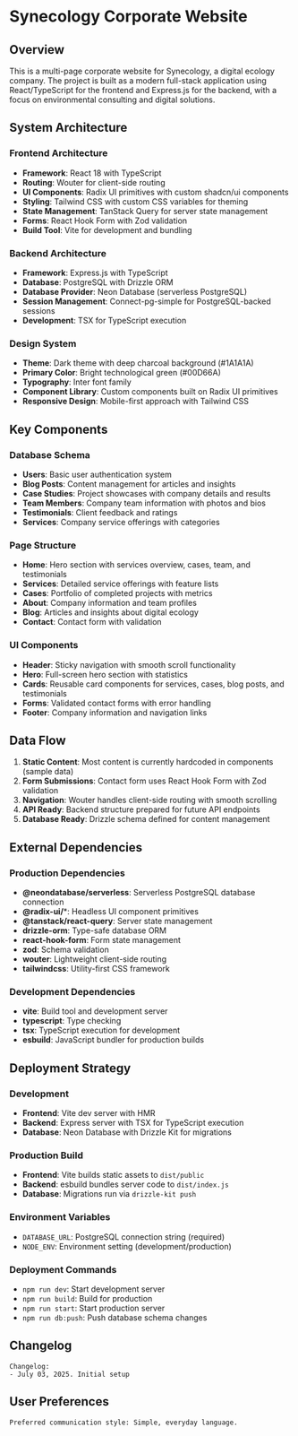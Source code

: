 # Synecology Corporate Website

## Overview

This is a multi-page corporate website for Synecology, a digital ecology company. The project is built as a modern full-stack application using React/TypeScript for the frontend and Express.js for the backend, with a focus on environmental consulting and digital solutions.

## System Architecture

### Frontend Architecture
- **Framework**: React 18 with TypeScript
- **Routing**: Wouter for client-side routing
- **UI Components**: Radix UI primitives with custom shadcn/ui components
- **Styling**: Tailwind CSS with custom CSS variables for theming
- **State Management**: TanStack Query for server state management
- **Forms**: React Hook Form with Zod validation
- **Build Tool**: Vite for development and bundling

### Backend Architecture
- **Framework**: Express.js with TypeScript
- **Database**: PostgreSQL with Drizzle ORM
- **Database Provider**: Neon Database (serverless PostgreSQL)
- **Session Management**: Connect-pg-simple for PostgreSQL-backed sessions
- **Development**: TSX for TypeScript execution

### Design System
- **Theme**: Dark theme with deep charcoal background (#1A1A1A)
- **Primary Color**: Bright technological green (#00D66A)
- **Typography**: Inter font family
- **Component Library**: Custom components built on Radix UI primitives
- **Responsive Design**: Mobile-first approach with Tailwind CSS

## Key Components

### Database Schema
- **Users**: Basic user authentication system
- **Blog Posts**: Content management for articles and insights
- **Case Studies**: Project showcases with company details and results
- **Team Members**: Company team information with photos and bios
- **Testimonials**: Client feedback and ratings
- **Services**: Company service offerings with categories

### Page Structure
- **Home**: Hero section with services overview, cases, team, and testimonials
- **Services**: Detailed service offerings with feature lists
- **Cases**: Portfolio of completed projects with metrics
- **About**: Company information and team profiles
- **Blog**: Articles and insights about digital ecology
- **Contact**: Contact form with validation

### UI Components
- **Header**: Sticky navigation with smooth scroll functionality
- **Hero**: Full-screen hero section with statistics
- **Cards**: Reusable card components for services, cases, blog posts, and testimonials
- **Forms**: Validated contact forms with error handling
- **Footer**: Company information and navigation links

## Data Flow

1. **Static Content**: Most content is currently hardcoded in components (sample data)
2. **Form Submissions**: Contact form uses React Hook Form with Zod validation
3. **Navigation**: Wouter handles client-side routing with smooth scrolling
4. **API Ready**: Backend structure prepared for future API endpoints
5. **Database Ready**: Drizzle schema defined for content management

## External Dependencies

### Production Dependencies
- **@neondatabase/serverless**: Serverless PostgreSQL database connection
- **@radix-ui/***: Headless UI component primitives
- **@tanstack/react-query**: Server state management
- **drizzle-orm**: Type-safe database ORM
- **react-hook-form**: Form state management
- **zod**: Schema validation
- **wouter**: Lightweight client-side routing
- **tailwindcss**: Utility-first CSS framework

### Development Dependencies
- **vite**: Build tool and development server
- **typescript**: Type checking
- **tsx**: TypeScript execution for development
- **esbuild**: JavaScript bundler for production builds

## Deployment Strategy

### Development
- **Frontend**: Vite dev server with HMR
- **Backend**: Express server with TSX for TypeScript execution
- **Database**: Neon Database with Drizzle Kit for migrations

### Production Build
- **Frontend**: Vite builds static assets to `dist/public`
- **Backend**: esbuild bundles server code to `dist/index.js`
- **Database**: Migrations run via `drizzle-kit push`

### Environment Variables
- `DATABASE_URL`: PostgreSQL connection string (required)
- `NODE_ENV`: Environment setting (development/production)

### Deployment Commands
- `npm run dev`: Start development server
- `npm run build`: Build for production
- `npm run start`: Start production server
- `npm run db:push`: Push database schema changes

## Changelog

```
Changelog:
- July 03, 2025. Initial setup
```

## User Preferences

```
Preferred communication style: Simple, everyday language.
```